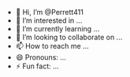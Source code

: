 - 👋 Hi, I’m @Perrett411
- 👀 I’m interested in ...
- 🌱 I’m currently learning ...
- 💞️ I’m looking to collaborate on ...
- 📫 How to reach me ...
- 😄 Pronouns: ...
- ⚡ Fun fact: ...

<!---
Perrett411/Perrett411 is a ✨ special ✨ repository because its `README.md` (this file) appears on your GitHub profile.
You can click the Preview link to take a look at your changes.# Company name
company_name = "Perrett and Associate Private Investment Firm LLC"
# Owner name
owner_name = "Christopher Leon Perrett"
# Stocks paperwork
stock\_paperwork = "Fill in stocks paperwork"
# Bonds paperwork
bonds\_paperwork = "Fill in bonds paperwork"
# Forex paperwork
forex\_paperwork = "Fill in forex paperwork"
{
 "Prompt": {
 "Description": "Create an AI-powered Plaid account using Plaid's API, controlled by the CEO and staff. Integrate with various financial systems, devices, and provide a streamlined platform for financial management and operations within Plaid's ecosystem."
 },
 "Functions": [
 "CREATE\_PLAID\_ACCOUNT()",
 "INTEGRATE\_SYS\_BANK_:EXAMPLE()",
 "ADD\_FUNC\_BALANCE\_CHECKHIST()",
 "
--->
